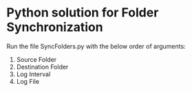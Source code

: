 # Python solution for Folder Synchronization

Run the file SyncFolders.py with the below order of arguments:

1) Source Folder
2) Destination Folder
3) Log Interval
4) Log File

